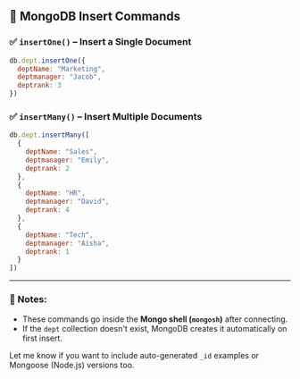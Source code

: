 ## 📝 MongoDB Insert Commands

### ✅ `insertOne()` – Insert a Single Document

```js
db.dept.insertOne({
  deptName: "Marketing",
  deptmanager: "Jacob",
  deptrank: 3
})
```

### ✅ `insertMany()` – Insert Multiple Documents

```js
db.dept.insertMany([
  {
    deptName: "Sales",
    deptmanager: "Emily",
    deptrank: 2
  },
  {
    deptName: "HR",
    deptmanager: "David",
    deptrank: 4
  },
  {
    deptName: "Tech",
    deptmanager: "Aisha",
    deptrank: 1
  }
])
```

---

### 📌 Notes:

* These commands go inside the **Mongo shell (`mongosh`)** after connecting.
* If the `dept` collection doesn't exist, MongoDB creates it automatically on first insert.

Let me know if you want to include auto-generated `_id` examples or Mongoose (Node.js) versions too.

